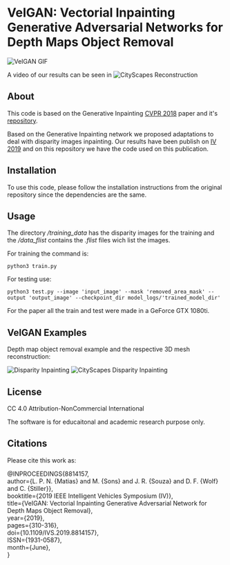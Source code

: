 # VeIGAN: Vectorial Inpainting Generative Adversarial Networks for Depth Maps Object Removal

![VeIGAN GIF](https://github.com/nuneslu/VeIGAN/blob/master/examples/IVGif.gif)  

A video of our results can be seen in ![CityScapes Reconstruction](https://www.youtube.com/watch?v=0fQ3vPD88-w&feature=youtu.be)

## About
This code is based on the Generative Inpainting [CVPR 2018](https://arxiv.org/abs/1801.07892) paper and it's [repository](https://github.com/JiahuiYu/generative_inpainting).

Based on the Generative Inpainting network we proposed adaptations to deal with disparity images inpainting. Our results have been publish on [IV 2019](https://ieeexplore.ieee.org/document/8814157) and on this repository we have the code used on this publication.

## Installation

To use this code, please follow the installation instructions from the original repository since the dependencies are the same.

## Usage

The directory _/training_data_ has the disparity images for the training and the _/data_flist_ contains the _.flist_ files wich list the images.

For training the command is:
```
python3 train.py
```

For testing use:
```
python3 test.py --image 'input_image' --mask 'removed_area_mask' --output 'output_image' --checkpoint_dir model_logs/'trained_model_dir'
```
For the paper all the train and test were made in a GeForce GTX 1080ti.

## VeIGAN Examples

Depth map object removal example and the respective 3D mesh reconstruction:

![Disparity Inpainting](https://github.com/nuneslu/VeIGAN/blob/master/examples/example.png)
![CityScapes Disparity Inpainting](https://github.com/nuneslu/VeIGAN/blob/master/examples/spoiler_result.png)


## License

CC 4.0 Attribution-NonCommercial International

The software is for educaitonal and academic research purpose only.

## Citations

Please cite this work as:

@INPROCEEDINGS{8814157,  
 author={L. P. N. {Matias} and M. {Sons} and J. R. {Souza} and D. F. {Wolf} and C. {Stiller}},  
 booktitle={2019 IEEE Intelligent Vehicles Symposium (IV)},  
 title={VeIGAN: Vectorial Inpainting Generative Adversarial Network for Depth Maps Object Removal},  
 year={2019},    
 pages={310-316},  
 doi={10.1109/IVS.2019.8814157},  
 ISSN={1931-0587},  
 month={June},  
}

